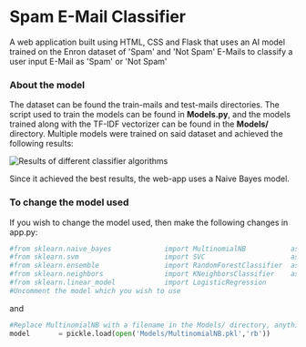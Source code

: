 # Spam E-Mail Classifier
A web application built using HTML, CSS and Flask that uses an AI model trained on the Enron dataset of 'Spam' and 'Not Spam' E-Mails to classify a user input E-Mail as 'Spam' or 'Not Spam'

### About the model
The dataset can be found the train-mails and test-mails directories.
The script used to train the models can be found in **Models.py**, and the models trained along with the TF-IDF vectorizer can be found in the **Models/** directory.
Multiple models were trained on said dataset and achieved the following results:

![Results of different classifier algorithms](https://i.imgur.com/ei2IP4S.png)

Since it achieved the best results, the web-app uses a Naive Bayes model.

### To change the model used
If you wish to change the model used, then make the following changes in app.py:

```py
#from sklearn.naive_bayes             import MultinomialNB           as NaiveBayes
#from sklearn.svm                     import SVC                     as SVM
#from sklearn.ensemble                import RandomForestClassifier  as RandomForest
#from sklearn.neighbors               import KNeighborsClassifier    as KNN
#from sklearn.linear_model            import LogisticRegression
#Uncomment the model which you wish to use
```
and

```py
#Replace MultinomialNB with a filename in the Models/ directory, anything except Vectorize
model       = pickle.load(open('Models/MultinomialNB.pkl','rb')) 
```

